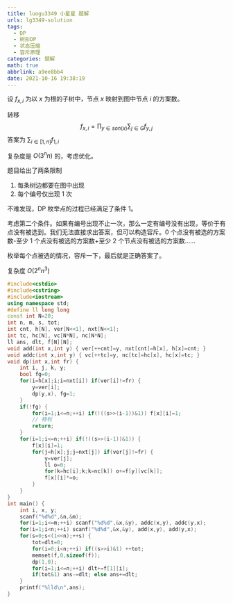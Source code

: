 ```yaml
---
title: luogu3349 小星星 题解
urls: lg3349-solution
tags:
  - DP
  - 树形DP
  - 状态压缩
  - 容斥原理
categories: 题解
math: true
abbrlink: a9ee8bb4
date: 2021-10-16 19:38:19
---
```


设 $f_{x,i}$ 为以 $x$ 为根的子树中，节点 $x$ 映射到图中节点 $i$ 的方案数。

转移
$$
f_{x,i} = \prod_{y \in son(x)} \sum_{j \in G}{f_{y,j}}
$$
答案为 $\sum_{i \in [1,n]} f_{1,i}$

复杂度是 $O(3^n n)$ 的，考虑优化。

题目给出了两条限制

1. 每条树边都要在图中出现
2. 每个编号仅出现 1 次

不难发现，DP 枚举点的过程已经满足了条件 $1$。

考虑第二个条件。如果有编号出现不止一次，那么一定有编号没有出现，等价于有点没有被选到。我们无法直接求出答案，但可以构造容斥。$0$ 个点没有被选的方案数-至少 $1$ 个点没有被选的方案数+至少 $2$ 个节点没有被选的方案数……

枚举每个点被选的情况，容斥一下，最后就是正确答案了。

复杂度 $O(2^n n^3)$

```cpp
#include<cstdio>
#include<cstring>
#include<iostream>
using namespace std;
#define ll long long
const int N=20;
int n, m, s, tot;
int cnt, h[N], ver[N<<1], nxt[N<<1];
int tc, hc[N], vc[N*N], nc[N*N];
ll ans, dlt, f[N][N];
void add(int x,int y) { ver[++cnt]=y, nxt[cnt]=h[x], h[x]=cnt; }
void addc(int x,int y) { vc[++tc]=y, nc[tc]=hc[x], hc[x]=tc; }
void dp(int x,int fr) {
    int i, j, k, y;
    bool fg=0;
    for(i=h[x];i;i=nxt[i]) if(ver[i]!=fr) {
        y=ver[i];
        dp(y,x), fg=1;
    }
    if(!fg) {
        for(i=1;i<=n;++i) if(!((s>>(i-1))&1)) f[x][i]=1;
        // 特判
        return;
    }
    for(i=1;i<=n;++i) if(!((s>>(i-1))&1)) {
        f[x][i]=1;
        for(j=h[x];j;j=nxt[j]) if(ver[j]!=fr) {
            y=ver[j];
            ll o=0;
            for(k=hc[i];k;k=nc[k]) o+=f[y][vc[k]];
            f[x][i]*=o;
        }
    }
}
int main() {
    int i, x, y;
    scanf("%d%d",&n,&m);
    for(i=1;i<=m;++i) scanf("%d%d",&x,&y), addc(x,y), addc(y,x);
    for(i=1;i<n;++i) scanf("%d%d",&x,&y), add(x,y), add(y,x);
    for(s=0;s<(1<<n);++s) {
        tot=dlt=0;
        for(i=0;i<n;++i) if((s>>i)&1) ++tot;
        memset(f,0,sizeof(f));
        dp(1,0);
        for(i=1;i<=n;++i) dlt+=f[1][i];
        if(tot&1) ans-=dlt; else ans+=dlt;
    }
    printf("%lld\n",ans);
}
```
